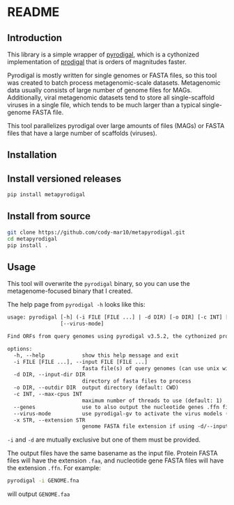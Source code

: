 # README

## Introduction

This library is a simple wrapper of [pyrodigal](https://github.com/althonos/pyrodigal), which is a cythonized implementation of [prodigal](https://github.com/hyattpd/Prodigal/) that is orders of magnitudes faster.

Pyrodigal is mostly written for single genomes or FASTA files, so this tool was created to batch process metagenomic-scale datasets. Metagenomic data usually consists of large number of genome files for MAGs. Additionally, viral metagenomic datasets tend to store all single-scaffold viruses in a single file, which tends to be much larger than a typical single-genome FASTA file.

This tool parallelizes pyrodigal over large amounts of files (MAGs) or FASTA files that have a large number of scaffolds (viruses).

## Installation

## Install versioned releases

```bash
pip install metapyrodigal
```

## Install from source

```bash
git clone https://github.com/cody-mar10/metapyrodigal.git
cd metapyrodigal
pip install .
```

## Usage

This tool will overwrite the `pyrodigal` binary, so you can use the metagenome-focused binary that I created.

The help page from `pyrodigal -h` looks like this:

```txt
usage: pyrodigal [-h] (-i FILE [FILE ...] | -d DIR) [-o DIR] [-c INT] [--genes]
                 [--virus-mode]

Find ORFs from query genomes using pyrodigal v3.5.2, the cythonized prodigal API

options:
  -h, --help            show this help message and exit
  -i FILE [FILE ...], --input FILE [FILE ...]
                        fasta file(s) of query genomes (can use unix wildcards)
  -d DIR, --input-dir DIR
                        directory of fasta files to process
  -o DIR, --outdir DIR  output directory (default: CWD)
  -c INT, --max-cpus INT
                        maximum number of threads to use (default: 1)
  --genes               use to also output the nucleotide genes .ffn file (default: False)
  --virus-mode          use pyrodigal-gv to activate the virus models (default: False)
  -x STR, --extension STR
                        genome FASTA file extension if using -d/--input-dir (default: fna)
```

`-i` and `-d` are mutually exclusive but one of them must be provided.

The output files have the same basename as the input file. Protein FASTA files will have the extension `.faa`, and nucleotide gene FASTA files will have the extension `.ffn`. For example:

```bash
pyrodigal -i GENOME.fna
```

will output `GENOME.faa`
